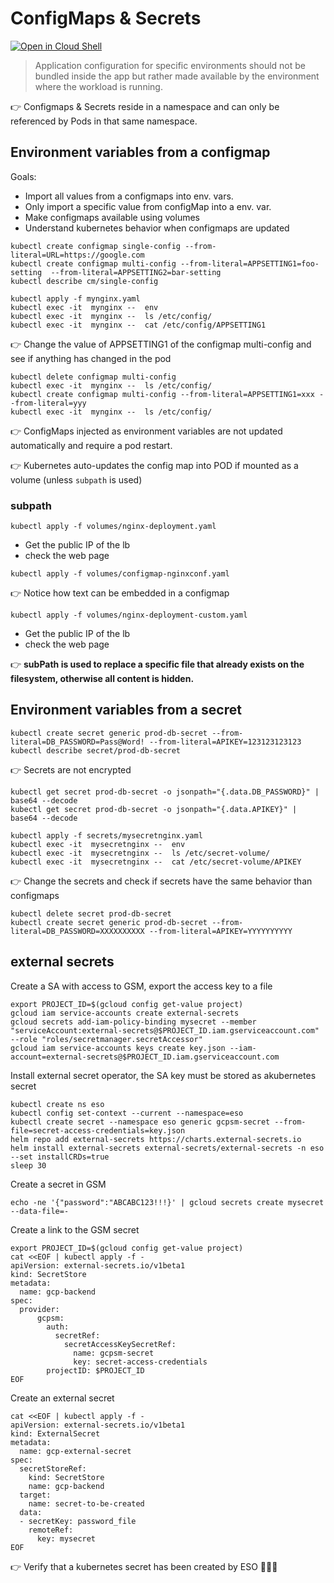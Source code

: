 # ConfigMaps & Secrets

[![Open in Cloud Shell](https://gstatic.com/cloudssh/images/open-btn.svg)](https://shell.cloud.google.com/cloudshell/editor?cloudshell_git_repo=https%3A%2F%2Fgithub.com%2Fnordineb%2Fklabs-configmaps-secrets)

> Application configuration for specific environments should not be bundled inside the app but rather made available by the environment where the workload is running.

👉 Configmaps & Secrets reside in a namespace and can only be referenced by Pods in that same namespace.

## Environment variables from a configmap

Goals:
- Import all values from a configmaps into env. vars.
- Only import a specific value from configMap into a env. var.
- Make configmaps available using volumes
- Understand kubernetes behavior when configmaps are updated  
```
kubectl create configmap single-config --from-literal=URL=https://google.com
kubectl create configmap multi-config --from-literal=APPSETTING1=foo-setting  --from-literal=APPSETTING2=bar-setting
kubectl describe cm/single-config
```

```
kubectl apply -f mynginx.yaml 
kubectl exec -it  mynginx --  env
kubectl exec -it  mynginx --  ls /etc/config/
kubectl exec -it  mynginx --  cat /etc/config/APPSETTING1
```

👉 Change the value of APPSETTING1 of the configmap multi-config and see if anything has changed in the pod
```
kubectl delete configmap multi-config
kubectl exec -it  mynginx --  ls /etc/config/
kubectl create configmap multi-config --from-literal=APPSETTING1=xxx --from-literal=yyy
kubectl exec -it  mynginx --  ls /etc/config/
```

👉 ConfigMaps injected as environment variables are not updated automatically and require a pod restart.

👉 Kubernetes auto-updates the config map into POD if mounted as a volume (unless `subpath` is used)

### subpath
```
kubectl apply -f volumes/nginx-deployment.yaml
```
- Get the public IP of the lb 
- check the web page
 
```
kubectl apply -f volumes/configmap-nginxconf.yaml 
```
👉 Notice how text can be embedded in a configmap

```
kubectl apply -f volumes/nginx-deployment-custom.yaml 
```
- Get the public IP of the lb 
- check the web page

👉 **subPath is used to replace a specific file that already exists on the filesystem, otherwise all content is hidden.**

## Environment variables from a secret
````
kubectl create secret generic prod-db-secret --from-literal=DB_PASSWORD=Pass@Word! --from-literal=APIKEY=123123123123
kubectl describe secret/prod-db-secret 
````

👉 Secrets are not encrypted 
```
kubectl get secret prod-db-secret -o jsonpath="{.data.DB_PASSWORD}" | base64 --decode 
kubectl get secret prod-db-secret -o jsonpath="{.data.APIKEY}" | base64 --decode 
```

```
kubectl apply -f secrets/mysecretnginx.yaml
kubectl exec -it  mysecretnginx --  env
kubectl exec -it  mysecretnginx --  ls /etc/secret-volume/
kubectl exec -it  mysecretnginx --  cat /etc/secret-volume/APIKEY
````

👉 Change the secrets and check if secrets have the same behavior than configmaps
```
kubectl delete secret prod-db-secret
kubectl create secret generic prod-db-secret --from-literal=DB_PASSWORD=XXXXXXXXXX --from-literal=APIKEY=YYYYYYYYYY
```

## external secrets

Create a SA with access to GSM, export the access key to a file
```
export PROJECT_ID=$(gcloud config get-value project)
gcloud iam service-accounts create external-secrets
gcloud secrets add-iam-policy-binding mysecret --member "serviceAccount:external-secrets@$PROJECT_ID.iam.gserviceaccount.com" --role "roles/secretmanager.secretAccessor"
gcloud iam service-accounts keys create key.json --iam-account=external-secrets@$PROJECT_ID.iam.gserviceaccount.com
```

Install external secret operator, the SA key must be stored as akubernetes secret
```
kubectl create ns eso
kubectl config set-context --current --namespace=eso
kubectl create secret --namespace eso generic gcpsm-secret --from-file=secret-access-credentials=key.json
helm repo add external-secrets https://charts.external-secrets.io
helm install external-secrets external-secrets/external-secrets -n eso --set installCRDs=true
sleep 30
```

Create a secret in GSM
```
echo -ne '{"password":"ABCABC123!!!}' | gcloud secrets create mysecret --data-file=-
```

Create a link to the GSM secret
```
export PROJECT_ID=$(gcloud config get-value project)
cat <<EOF | kubectl apply -f - 
apiVersion: external-secrets.io/v1beta1
kind: SecretStore
metadata:
  name: gcp-backend
spec:
  provider:
      gcpsm:                                                  
        auth:
          secretRef:
            secretAccessKeySecretRef:
              name: gcpsm-secret                        
              key: secret-access-credentials                     
        projectID: $PROJECT_ID
EOF
```

Create an external secret 
```
cat <<EOF | kubectl apply -f - 
apiVersion: external-secrets.io/v1beta1
kind: ExternalSecret
metadata:
  name: gcp-external-secret
spec:
  secretStoreRef:
    kind: SecretStore
    name: gcp-backend          
  target:                                                             
    name: secret-to-be-created 
  data:                                                       
  - secretKey: password_file 
    remoteRef:            
      key: mysecret
EOF
```

👉 Verify that a kubernetes secret has been created by ESO 🎉🎉🎉